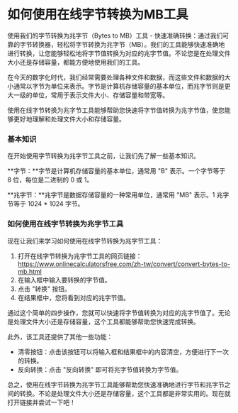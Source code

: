 如何使用在线字节转换为MB工具
===============

使用我们的字节转换为兆字节（Bytes to MB）工具 - 快速准确转换：通过我们可靠的字节转换器，轻松将字节转换为兆字节（MB）。我们的工具能够快速准确地进行转换，让您能够轻松地将字节值转换为对应的兆字节值。不论您是在处理文件大小还是存储容量，都能方便地使用我们的工具。

在今天的数字化时代，我们经常需要处理各种文件和数据，而这些文件和数据的大小通常以字节为单位来表示。字节是计算机存储容量的基本单位，而兆字节则是更大一级的单位，常用于表示文件大小、存储容量和带宽等。

使用在线字节转换为兆字节工具能够帮助您快速将字节值转换为兆字节值，使您能够更好地理解和处理文件大小和存储容量。

### 基本知识

在开始使用字节转换为兆字节工具之前，让我们先了解一些基本知识。

**字节：**字节是计算机存储容量的基本单位，通常用 "B" 表示。一个字节等于 8 位，每位是二进制的 0 或 1。

**兆字节：**兆字节是数据存储容量的一种常用单位，通常用 "MB" 表示。1 兆字节等于 1024 \* 1024 字节。

### 如何使用在线字节转换为兆字节工具

现在让我们来学习如何使用在线字节转换为兆字节工具：

1. 打开在线字节转换为兆字节工具的网页链接：<https://www.onlinecalculatorsfree.com/zh-tw/convert/convert-bytes-to-mb.html>
2. 在输入框中输入要转换的字节值。
3. 点击 "转换" 按钮。
4. 在结果框中，您将看到对应的兆字节值。

通过这个简单的四步操作，您就可以快速将字节值转换为对应的兆字节值了。无论是处理文件大小还是存储容量，这个工具都能够帮助您快速完成转换。

此外，该工具还提供了其他一些功能：

- 清零按钮：点击该按钮可以将输入框和结果框中的内容清空，方便进行下一次的转换。
- 反向转换：点击 "反向转换" 即可将兆字节值转换为字节值。

总之，使用在线字节转换为兆字节工具能够帮助您快速准确地进行字节和兆字节之间的转换。不论是处理文件大小还是存储容量，这个工具都是非常实用的。现在就打开链接并尝试一下吧！